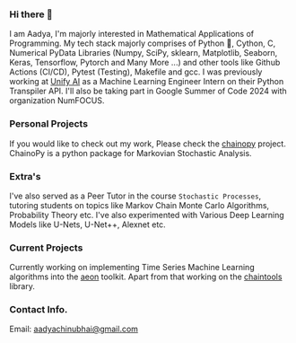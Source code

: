 ### Hi there 👋

I am Aadya, I'm majorly interested in Mathematical Applications of Programming. My tech stack majorly comprises of Python 🐍, Cython, C, Numerical PyData Libraries (Numpy, SciPy, sklearn, Matplotlib, Seaborn, Keras, Tensorflow, Pytorch and Many More ...) and other tools like Github Actions (CI/CD), Pytest (Testing), Makefile and gcc. I was previously working at [Unify AI](https://unify.ai/) as a Machine Learning Engineer Intern on their Python Transpiler API. I'll also be taking part in Google Summer of Code 2024 with organization NumFOCUS.


### Personal Projects

If you would like to check out my work, Please check the [chainopy](https://github.com/aadya940/chainopy) project. 
ChainoPy is a python package for Markovian Stochastic Analysis.

### Extra's

I've also served as a Peer Tutor in the course `Stochastic Processes`, tutoring students on topics like Markov Chain Monte Carlo Algorithms, Probability Theory etc.
I've also experimented with Various Deep Learning Models like U-Nets, U-Net++, Alexnet etc. 

### Current Projects

Currently working on implementing Time Series Machine Learning algorithms into the [aeon](https://github.com/aeon-toolkit/aeon) toolkit. Apart from that working on the [chaintools](https://github.com/aadya940/chaintools) library.

### Contact Info.

Email: aadyachinubhai@gmail.com

